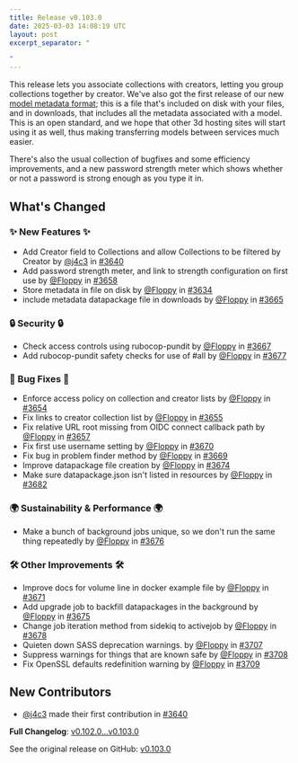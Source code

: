 ```yaml
---
title: Release v0.103.0
date: 2025-03-03 14:08:19 UTC
layout: post
excerpt_separator: "

"
---
```

This release lets you associate collections with creators, letting you group collections together by creator. We've also got the first release of our new [model metadata format](https://manyfold.app/technology/packaging.html); this is a file that's included on disk with your files, and in downloads, that includes all the metadata associated with a model. This is an open standard, and we hope that other 3d hosting sites will start using it as well, thus making transferring models between services much easier.

There's also the usual collection of bugfixes and some efficiency improvements, and a new password strength meter which shows whether or not a password is strong enough as you type it in.

## What's Changed
### ✨ New Features ✨
* Add Creator field to Collections and allow Collections to be filtered by Creator by [@j4c3](https://github.com/j4c3) in [#3640](https://github.com/manyfold3d/manyfold/pull/3640)
* Add password strength meter, and link to strength configuration on first use by [@Floppy](https://github.com/Floppy) in [#3658](https://github.com/manyfold3d/manyfold/pull/3658)
* Store metadata in file on disk by [@Floppy](https://github.com/Floppy) in [#3634](https://github.com/manyfold3d/manyfold/pull/3634)
* include metadata datapackage file in downloads by [@Floppy](https://github.com/Floppy) in [#3665](https://github.com/manyfold3d/manyfold/pull/3665)
### 🔒 Security 🔒
* Check access controls using rubocop-pundit by [@Floppy](https://github.com/Floppy) in [#3667](https://github.com/manyfold3d/manyfold/pull/3667)
* Add rubocop-pundit safety checks for use of #all by [@Floppy](https://github.com/Floppy) in [#3677](https://github.com/manyfold3d/manyfold/pull/3677)
### 🐛 Bug Fixes 🐛
* Enforce access policy on collection and creator lists by [@Floppy](https://github.com/Floppy) in [#3654](https://github.com/manyfold3d/manyfold/pull/3654)
* Fix links to creator collection list by [@Floppy](https://github.com/Floppy) in [#3655](https://github.com/manyfold3d/manyfold/pull/3655)
* Fix relative URL root missing from OIDC connect callback path by [@Floppy](https://github.com/Floppy) in [#3657](https://github.com/manyfold3d/manyfold/pull/3657)
* Fix first use username setting by [@Floppy](https://github.com/Floppy) in [#3670](https://github.com/manyfold3d/manyfold/pull/3670)
* Fix bug in problem finder method by [@Floppy](https://github.com/Floppy) in [#3669](https://github.com/manyfold3d/manyfold/pull/3669)
* Improve datapackage file creation by [@Floppy](https://github.com/Floppy) in [#3674](https://github.com/manyfold3d/manyfold/pull/3674)
* Make sure datapackage.json isn't listed in resources by [@Floppy](https://github.com/Floppy) in [#3682](https://github.com/manyfold3d/manyfold/pull/3682)
### 🌍 Sustainability & Performance 🌍
* Make a bunch of background jobs unique, so we don't run the same thing repeatedly by [@Floppy](https://github.com/Floppy) in [#3676](https://github.com/manyfold3d/manyfold/pull/3676)
### 🛠️ Other Improvements 🛠️
* Improve docs for volume line in docker example file by [@Floppy](https://github.com/Floppy) in [#3671](https://github.com/manyfold3d/manyfold/pull/3671)
* Add upgrade job to backfill datapackages in the background by [@Floppy](https://github.com/Floppy) in [#3675](https://github.com/manyfold3d/manyfold/pull/3675)
* Change job iteration method from sidekiq to activejob by [@Floppy](https://github.com/Floppy) in [#3678](https://github.com/manyfold3d/manyfold/pull/3678)
* Quieten down SASS deprecation warnings. by [@Floppy](https://github.com/Floppy) in [#3707](https://github.com/manyfold3d/manyfold/pull/3707)
* Suppress warnings for things that are known safe by [@Floppy](https://github.com/Floppy) in [#3708](https://github.com/manyfold3d/manyfold/pull/3708)
* Fix OpenSSL defaults redefinition warning by [@Floppy](https://github.com/Floppy) in [#3709](https://github.com/manyfold3d/manyfold/pull/3709)

## New Contributors
* [@j4c3](https://github.com/j4c3) made their first contribution in [#3640](https://github.com/manyfold3d/manyfold/pull/3640)

**Full Changelog**: [v0.102.0...v0.103.0](https://github.com/manyfold3d/manyfold/compare/v0.102.0...v0.103.0)

See the original release on GitHub: [v0.103.0](https://github.com/manyfold3d/manyfold/releases/tag/v0.103.0)
